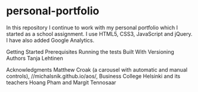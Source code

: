 # personal-portfolio

In this repository I continue to work with my personal portfolio which I started as a school assignment. 
I use HTML5, CSS3, JavaScript and jQuery. I have also added Google Analytics.

Getting Started
Prerequisites
Running the tests
Built With
Versioning
Authors Tanja Lehtinen

Acknowledgments Matthew Croak (a carousel with automatic and manual controls), //michalsnik.github.io/aos/, 
Business College Helsinki and its teachers Hoang Pham and Margit Tennosaar

